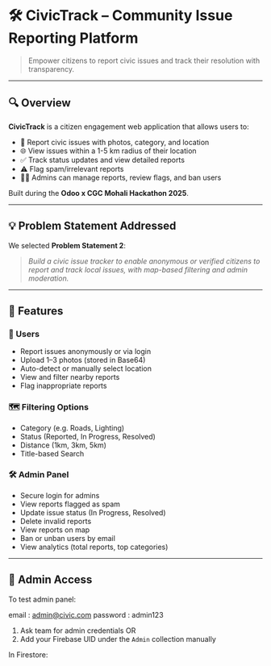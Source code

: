 # 🛠️ CivicTrack – Community Issue Reporting Platform

> Empower citizens to report civic issues and track their resolution with transparency.

---

## 🔍 Overview

**CivicTrack** is a citizen engagement web application that allows users to:

- 📸 Report civic issues with photos, category, and location
- 🌐 View issues within a 1-5 km radius of their location
- ✅ Track status updates and view detailed reports
- ⚠️ Flag spam/irrelevant reports
- 🧑‍💻 Admins can manage reports, review flags, and ban users

Built during the **Odoo x CGC Mohali Hackathon 2025**.

---

## 💡 Problem Statement Addressed

We selected **Problem Statement 2**:
> _Build a civic issue tracker to enable anonymous or verified citizens to report and track local issues, with map-based filtering and admin moderation._

---

## 🧩 Features

### 👥 Users
- Report issues anonymously or via login
- Upload 1–3 photos (stored in Base64)
- Auto-detect or manually select location
- View and filter nearby reports
- Flag inappropriate reports

### 🗺️ Filtering Options
- Category (e.g. Roads, Lighting)
- Status (Reported, In Progress, Resolved)
- Distance (1km, 3km, 5km)
- Title-based Search

### 🛠️ Admin Panel
- Secure login for admins
- View reports flagged as spam
- Update issue status (In Progress, Resolved)
- Delete invalid reports
- View reports on map
- Ban or unban users by email
- View analytics (total reports, top categories)

---

## 🔐 Admin Access

To test admin panel:

email : admin@civic.com
password : admin123

1. Ask team for admin credentials OR
2. Add your Firebase UID under the `Admin` collection manually

In Firestore:

